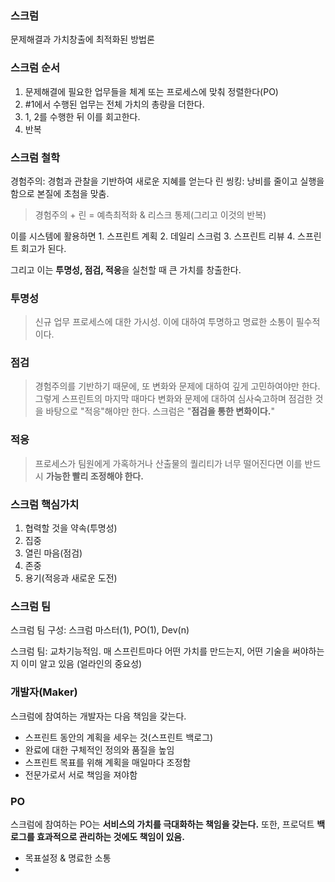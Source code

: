 ### 스크럼
문제해결과 가치창출에 최적화된 방법론

### 스크럼 순서
1. 문제해결에 필요한 업무들을 체계 또는 프로세스에 맞춰 정렬한다(PO)
2. #1에서 수행된 업무는 전체 가치의 총량을 더한다.
3. 1, 2를 수행한 뒤 이를 회고한다.
4. 반복

### 스크럼 철학
경험주의: 경험과 관찰을 기반하여 새로운 지혜를 얻는다
린 씽킹: 낭비를 줄이고 실행을 함으로 본질에 초첨을 맞춤.

> 경험주의 + 린 = 예측최적화 & 리스크 통제(그리고 이것의 반복)

이를 시스템에 활용하면 1. 스프린트 계획 2. 데일리 스크럼 3. 스프린트 리뷰 4. 스프린트 회고가 된다.

그리고 이는 **투명성, 점검, 적응**을 실천할 때 큰 가치를 창출한다.

### 투명성
> 신규 업무 프로세스에 대한 가시성. 이에 대하여 투명하고 명료한 소통이 필수적이다. 

### 점검
> 경험주의를 기반하기 때문에, 또 변화와 문제에 대하여 깊게 고민하여야만 한다. 그렇게 스프린트의 마지막 때마다 변화와 문제에 대하여 심사숙고하며 점검한 것을 바탕으로 "적응"해야만 한다. 스크럼은 "**점검을 통한 변화이다.**"

### 적응
> 프로세스가 팀원에게 가혹하거나 산출물의 퀄리티가 너무 떨어진다면 이를 반드시 **가능한 빨리 조정해야 한다.** 

### 스크럼 핵심가치
1. 협력할 것을 약속(투명성)
2. 집중
3. 열린 마음(점검)
4. 존중
5. 용기(적응과 새로운 도전)

### 스크럼 팀
스크럼 팀 구성: 스크럼 마스터(1), PO(1), Dev(n)

스크럼 팀: 교차기능적임. 매 스프린트마다 어떤 가치를 만드는지, 어떤 기술을 써야하는지 이미 알고 있음 (얼라인의 중요성)

### **개발자(Maker)**
스크럼에 참여하는 개발자는 다음 책임을 갖는다.
- 스프린트 동안의 계획을 세우는 것(스프린트 백로그)
- 완료에 대한 구체적인 정의와 품질을 높임
- 스프린트 목표를 위해 계획을 매일마다 조정함
- 전문가로서 서로 책임을 져야함

### PO
스크럼에 참여하는 PO는 **서비스의 가치를 극대화하는 책임을 갖는다.** 또한, 프로덕트 **백로그를 효과적으로 관리하는 것에도 책임이 있음.** 
- 목표설정 & 명료한 소통
- 